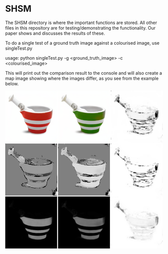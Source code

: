 # SHSM

The SHSM directory is where the important functions are stored.  All other
files in this repository are for testing/demonstrating the functionality.
Our paper shows and discusses the results of these.


To do a single test of a ground truth image against a colourised image, use
singleTest.py

usage: python singleTest.py -g <ground_truth_image> -c <colourised_image>

This will print out the comparison result to the console and will also create
a map image showing where the images differ, as you see from the example below.

<img src='SSIM_SHSM_map.png' width=800>
